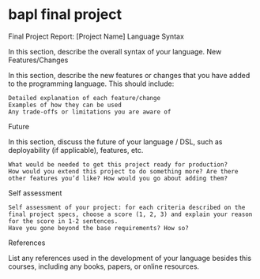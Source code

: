 # bapl final project

Final Project Report: [Project Name]
Language Syntax

In this section, describe the overall syntax of your language.
New Features/Changes

In this section, describe the new features or changes that you have added to the programming language. This should include:

    Detailed explanation of each feature/change
    Examples of how they can be used
    Any trade-offs or limitations you are aware of

Future

In this section, discuss the future of your language / DSL, such as deployability (if applicable), features, etc.

    What would be needed to get this project ready for production?
    How would you extend this project to do something more? Are there other features you’d like? How would you go about adding them?

Self assessment

    Self assessment of your project: for each criteria described on the final project specs, choose a score (1, 2, 3) and explain your reason for the score in 1-2 sentences.
    Have you gone beyond the base requirements? How so?

References

List any references used in the development of your language besides this courses, including any books, papers, or online resources.

